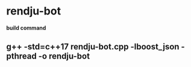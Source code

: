# rendju-bot
**build command**
## g++ -std=c++17 rendju-bot.cpp -lboost_json -pthread -o rendju-bot

